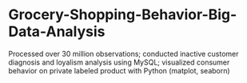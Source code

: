 # Grocery-Shopping-Behavior-Big-Data-Analysis
Processed over 30 million observations; conducted inactive customer diagnosis and loyalism analysis using MySQL; visualized consumer behavior on private labeled product with Python (matplot, seaborn)
